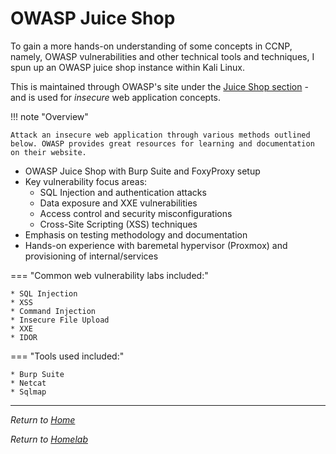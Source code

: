 # OWASP Juice Shop

To gain a more hands-on understanding of some concepts in CCNP, namely, OWASP vulnerabilities and other technical tools and techniques, I spun up an OWASP juice shop instance within Kali Linux.

This is maintained through OWASP's site under the [Juice Shop section](https://owasp.org/www-project-juice-shop/) - and is used for _insecure_ web application concepts.


!!! note "Overview"

    Attack an insecure web application through various methods outlined below. OWASP provides great resources for learning and documentation on their website.


- OWASP Juice Shop with Burp Suite and FoxyProxy setup
- Key vulnerability focus areas:
    - SQL Injection and authentication attacks
    - Data exposure and XXE vulnerabilities
    - Access control and security misconfigurations
    - Cross-Site Scripting (XSS) techniques
- Emphasis on testing methodology and documentation
- Hands-on experience with baremetal hypervisor (Proxmox) and provisioning of internal/services


=== "Common web vulnerability labs included:"

    * SQL Injection
    * XSS
    * Command Injection
    * Insecure File Upload
    * XXE
    * IDOR

=== "Tools used included:"

    * Burp Suite
    * Netcat
    * Sqlmap

---

_Return to [Home](../index.md)_

_Return to [Homelab](../homelab/index.md)_
